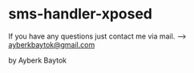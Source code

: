 # sms-handler-xposed

If you have any questions just contact me via mail. --> ayberkbaytok@gmail.com

by Ayberk Baytok
